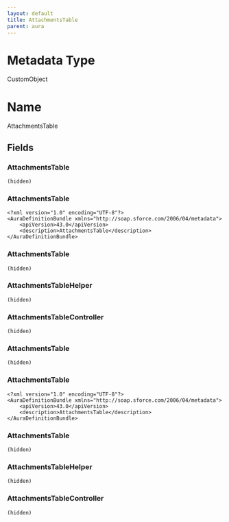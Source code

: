 ```yaml
---
layout: default
title: AttachmentsTable
parent: aura
---
```

# Metadata Type
CustomObject

# Name
AttachmentsTable
## Fields
### AttachmentsTable

```
(hidden)
```
### AttachmentsTable

```
<?xml version="1.0" encoding="UTF-8"?>
<AuraDefinitionBundle xmlns="http://soap.sforce.com/2006/04/metadata">
    <apiVersion>43.0</apiVersion>
    <description>AttachmentsTable</description>
</AuraDefinitionBundle>
```
### AttachmentsTable

```
(hidden)
```
### AttachmentsTableHelper

```
(hidden)
```
### AttachmentsTableController

```
(hidden)
```
### AttachmentsTable

```
(hidden)
```
### AttachmentsTable

```
<?xml version="1.0" encoding="UTF-8"?>
<AuraDefinitionBundle xmlns="http://soap.sforce.com/2006/04/metadata">
    <apiVersion>43.0</apiVersion>
    <description>AttachmentsTable</description>
</AuraDefinitionBundle>
```
### AttachmentsTable

```
(hidden)
```
### AttachmentsTableHelper

```
(hidden)
```
### AttachmentsTableController

```
(hidden)
```
